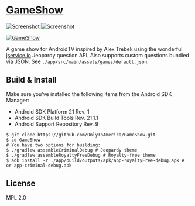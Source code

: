 # [GameShow](https://github.com/OnlyInAmerica/Gameshow)

[![Screenshot](http://i.imgur.com/rU8QmaK.png)](http://i.imgur.com/rU8QmaK.png)
[![Screenshot](http://i.imgur.com/e4aJZZh.jpg)](http://i.imgur.com/e4aJZZh.jpg)

[![GameShow](http://img3.wikia.nocookie.net/__cb20131203174704/logopedia/images/d/dc/Get_it_on_Google_Play_badge.svg)](https://play.google.com/store/apps/details?id=pro.dbro.gameshow)

A game show for AndroidTV inspired by Alex Trebek using the wonderful [jservice.io](http://jservice.io/) Jeopardy question API.
Also supports custom questions bundled via JSON. See `./app/src/main/assets/games/default.json`.

## Build & Install

Make sure you've installed the following items from the Android SDK Manager:

+ Android SDK Platform 21 Rev. 1
+ Android SDK Build Tools Rev. 21.1.1
+ Android Support Repository Rev. 9

```
$ git clone https://github.com/OnlyInAmerica/GameShow.git
$ cd GameShow
# You have two options for building:
$ ./gradlew assembleCriminalDebug # Jeopardy theme
$ ./gradlew assembleRoyaltyFreeDebug # Royalty-free theme
$ adb install -r ./app/build/outputs/apk/app-royaltyFree-debug.apk # or app-criminal-debug.apk
```

## License

MPL 2.0
